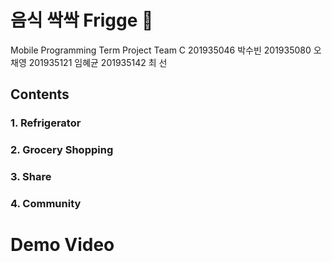 # 음식 싹싹 Frigge 🥙
Mobile Programming Term Project Team C
201935046 박수빈
201935080 오채영
201935121 임혜균
201935142 최  선

## Contents
### 1. Refrigerator

### 2. Grocery Shopping

### 3. Share

### 4. Community


# Demo Video
